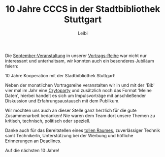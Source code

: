 ﻿---
kind: article
created_at: 2018-10-31
title: 10 Jahre CCCS in der Stadtbibliothek Stuttgart
author: Leibi
---
Die [September-Veranstaltung](https://www.cccs.de/events/201809-Podcasts-ein-ueberblick/) in unserer [Vortrags-Reihe](https://www.cccs.de/events/vortragsreihe/) war nicht nur interessant und unterhaltsam, wir konnten auch ein besonderes Jubiläum feiern: 

10 Jahre Kooperation mit der Stadtbibliothek Stuttgart!

Neben der monatlichen Vortragsreihe veranstalten wir in und mit der 'Bib' vier mal im Jahr eine [Crytoparty](https://www.cccs.de/events/cryptoparty/) und zusätzlich noch das Format 'Meine Daten', hierbei handelt es sich um Impulsvorträge mit anschließender Diskussion und Erfahrungsaustausch mit dem Publikum.

Wir möchten uns auch an dieser Stelle ganz herzlich für die gute Zusammenarbeit bedanken! Nie waren dem Team dort unsere Themen zu kritisch, technisch, politisch oder speziell.

<!-- break -->

Danke auch für das Bereitstellen eines [tollen Raumes](https://cdn1.stuttgarter-zeitung.de/media.media.7f6b191e-3c7a-4650-b94c-92046d1a80a8.original1024.jpg), zuverlässiger Technik samt TechnikerIn, Unterstützung bei der Werbung und höfliche Erinnerungen an Deadlines. 

Auf die nächsten 10 Jahre!
